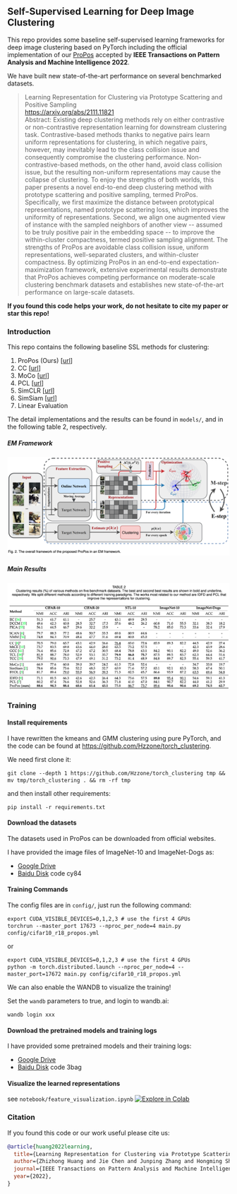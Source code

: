 ## Self-Supervised Learning for Deep Image Clustering

This repo provides some baseline self-supervised learning frameworks for deep image clustering based on PyTorch
including the official implementation of our [ProPos](https://arxiv.org/abs/2111.11821) accepted by **IEEE Transactions on Pattern Analysis and Machine Intelligence 2022**.

We have built new state-of-the-art performance on several benchmarked datasets.

> Learning Representation for Clustering via Prototype Scattering and Positive Sampling <br>
> https://arxiv.org/abs/2111.11821 <br>
> Abstract: Existing deep clustering methods rely on either contrastive or non-contrastive representation learning for downstream clustering task. Contrastive-based methods thanks to negative pairs learn uniform representations for clustering, in which negative pairs, however, may inevitably lead to the class collision issue and consequently compromise the clustering performance. Non-contrastive-based methods, on the other hand, avoid class collision issue, but the resulting non-uniform representations may cause the collapse of clustering. To enjoy the strengths of both worlds, this paper presents a novel end-to-end deep clustering method with prototype scattering and positive sampling, termed ProPos. Specifically, we first maximize the distance between prototypical representations, named prototype scattering loss, which improves the uniformity of representations. Second, we align one augmented view of instance with the sampled neighbors of another view -- assumed to be truly positive pair in the embedding space -- to improve the within-cluster compactness, termed positive sampling alignment. The strengths of ProPos are avoidable class collision issue, uniform representations, well-separated clusters, and within-cluster compactness. By optimizing ProPos in an end-to-end expectation-maximization framework, extensive experimental results demonstrate that ProPos achieves competing performance on moderate-scale clustering benchmark datasets and establishes new state-of-the-art performance on large-scale datasets.

**If you found this code helps your work, do not hesitate to cite my paper or star this repo!**

### Introduction

This repo contains the following baseline SSL methods for clustering:

1. ProPos (Ours) [[url](https://arxiv.org/abs/2111.11821)]
2. CC [[url](https://arxiv.org/abs/2009.09687)]
3. MoCo [[url](https://arxiv.org/abs/1911.05722)]
4. PCL [[url](https://arxiv.org/abs/2005.04966)]
5. SimCLR [[url](http://proceedings.mlr.press/v119/chen20j.html)]
6. SimSiam [[url](https://arxiv.org/abs/2011.10566)]
7. Linear Evaluation

The detail implementations and the results can be found in `models/`, and in the following table 2, respectively.

##### EM Framework

![](imgs/em_framework.png)

##### Main Results

![](imgs/main_results.png)

### Training

#### Install requirements

I have rewritten the kmeans and GMM clustering using pure PyTorch, and the code can be found
at https://github.com/Hzzone/torch_clustering.

We need first clone it:

```shell
git clone --depth 1 https://github.com/Hzzone/torch_clustering tmp && mv tmp/torch_clustering . && rm -rf tmp
```

and then install other requirements:

```shell
pip install -r requirements.txt
```

#### Download the datasets

The datasets used in ProPos can be downloaded from official websites.

I have provided the image files of ImageNet-10 and ImageNet-Dogs as:
* [Google Drive](https://drive.google.com/drive/folders/1RGB0YxLpFlq8KXdrmHtAjdoYgxKq5-i5?usp=sharing)
* [Baidu Disk](https://pan.baidu.com/s/1cmRbjFAb3ypqrZUpC3fROQ?pwd=cy84) code cy84

#### Training Commands
The config files are in `config/`, just run the following command:
```shell
export CUDA_VISIBLE_DEVICES=0,1,2,3 # use the first 4 GPUs
torchrun --master_port 17673 --nproc_per_node=4 main.py config/cifar10_r18_propos.yml
```
or
```shell
export CUDA_VISIBLE_DEVICES=0,1,2,3 # use the first 4 GPUs
python -m torch.distributed.launch --nproc_per_node=4 --master_port=17672 main.py config/cifar10_r18_propos.yml
```

We can also enable the WANDB to visualize the training!

Set the `wandb` parameters to true, and login to wandb.ai:
```shell
wandb login xxx
```

#### Download the pretrained models and training logs

I have provided some pretrained models and their training logs:
* [Google Drive](https://drive.google.com/drive/folders/1cz2zeOIiIRUfbR6igAqLnp7FlR3hJ44E?usp=sharing)
* [Baidu Disk](https://pan.baidu.com/s/1aXZ-slODwBrXvPaxFzHKVQ?pwd=3bag) code 3bag

#### Visualize the learned representations

see `notebook/feature_visualization.ipynb` [![Explore in Colab](https://colab.research.google.com/assets/colab-badge.svg)](https://colab.research.google.com/github/Hzzone/ProPos/blob/master/notebook/feature_visualization.ipynb)

### Citation

If you found this code or our work useful please cite us:

```bibtex
@article{huang2022learning,
  title={Learning Representation for Clustering via Prototype Scattering and Positive Sampling},
  author={Zhizhong Huang and Jie Chen and Junping Zhang and Hongming Shan},
  journal={IEEE Transactions on Pattern Analysis and Machine Intelligence},
  year={2022},
}
```
